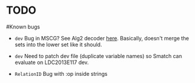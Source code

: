 TODO
====

#Known bugs

 - `dev` Bug in MSCG? See Alg2 decoder [here](https://github.com/jflanigan/jamr-internal/blob/10360b0ca055087605375e3c450471c1d273780f/src/GraphDecoder/Alg2.scala#L116).  Basically, doesn't merge the sets into the lower set like it should.

 - `dev` Need to patch dev file (duplicate variable names) so Smatch can evaluate on LDC2013E117 dev.

 - `RelationID` Bug with :op inside strings


